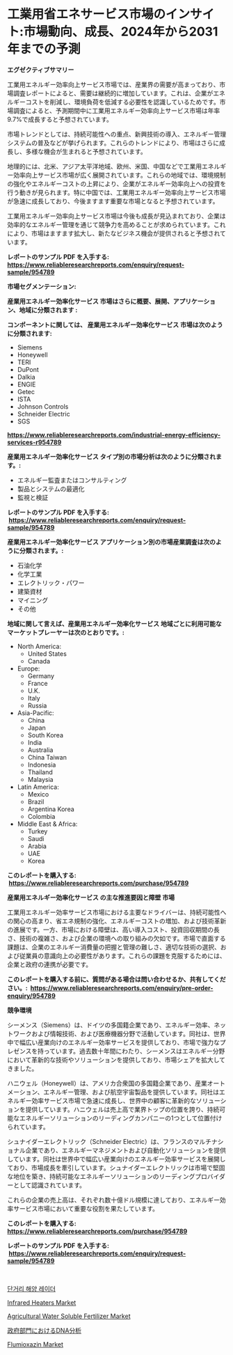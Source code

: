 <p><h1>工業用省エネサービス市場のインサイト:市場動向、成長、2024年から2031年までの予測</h1></p><p><strong>エグゼクティブサマリー</strong></p>
<p><p>工業用エネルギー効率向上サービス市場では、産業界の需要が高まっており、市場調査レポートによると、需要は継続的に増加しています。これは、企業がエネルギーコストを削減し、環境負荷を低減する必要性を認識しているためです。市場調査によると、予測期間中に工業用エネルギー効率向上サービス市場は年率9.7%で成長すると予想されています。</p><p>市場トレンドとしては、持続可能性への重点、新興技術の導入、エネルギー管理システムの普及などが挙げられます。これらのトレンドにより、市場はさらに成長し、多様な機会が生まれると予想されています。</p><p>地理的には、北米、アジア太平洋地域、欧州、米国、中国などで工業用エネルギー効率向上サービス市場が広く展開されています。これらの地域では、環境規制の強化やエネルギーコストの上昇により、企業がエネルギー効率向上への投資を行う動きが見られます。特に中国では、工業用エネルギー効率向上サービス市場が急速に成長しており、今後ますます重要な市場となると予想されています。</p><p>工業用エネルギー効率向上サービス市場は今後も成長が見込まれており、企業は効率的なエネルギー管理を通じて競争力を高めることが求められています。これにより、市場はますます拡大し、新たなビジネス機会が提供されると予想されています。</p></p>
<p><strong>レポートのサンプル PDF を入手する: <a href="https://www.reliableresearchreports.com/enquiry/request-sample/954789">https://www.reliableresearchreports.com/enquiry/request-sample/954789</a></strong></p>
<p><strong>市場セグメンテーション:</strong></p>
<p><strong> 産業用エネルギー効率化サービス 市場はさらに概要、展開、アプリケーション、地域に分類されます :</strong></p>
<p><strong>コンポーネントに関しては、 産業用エネルギー効率化サービス 市場は次のように分類されます: &nbsp;</strong></p>
<p><ul><li>Siemens</li><li>Honeywell</li><li>TERI</li><li>DuPont</li><li>Dalkia</li><li>ENGIE</li><li>Getec</li><li>ISTA</li><li>Johnson Controls</li><li>Schneider Electric</li><li>SGS</li></ul></p>
<p><strong><a href="https://www.reliableresearchreports.com/industrial-energy-efficiency-services-r954789">https://www.reliableresearchreports.com/industrial-energy-efficiency-services-r954789</a></strong></p>
<p><strong> 産業用エネルギー効率化サービス タイプ別の市場分析は次のように分類されます。:</strong></p>
<p><ul><li>エネルギー監査またはコンサルティング</li><li>製品とシステムの最適化</li><li>監視と検証</li></ul></p>
<p><strong>レポートのサンプル PDF を入手する: &nbsp;<a href="https://www.reliableresearchreports.com/enquiry/request-sample/954789">https://www.reliableresearchreports.com/enquiry/request-sample/954789</a></strong></p>
<p><strong> 産業用エネルギー効率化サービス アプリケーション別の市場産業調査は次のように分類されます。:</strong></p>
<p><ul><li>石油化学</li><li>化学工業</li><li>エレクトリック・パワー</li><li>建築資材</li><li>マイニング</li><li>その他</li></ul></p>
<p><strong>地域に関して言えば、産業用エネルギー効率化サービス 地域ごとに利用可能なマーケットプレーヤーは次のとおりです。:</strong></p>
<p><ul>
    <li>
        North America:
        <ul>
            <li>United States</li>
            <li>Canada</li>
        </ul>
    </li>
    <li>
        Europe:
        <ul>
            <li>Germany</li>
            <li>France</li>
            <li>U.K.</li>
            <li>Italy</li>
            <li>Russia</li>
        </ul>
    </li>
    <li>
        Asia-Pacific:
        <ul>
            <li>China</li>
            <li>Japan</li>
            <li>South Korea</li>
            <li>India</li>
            <li>Australia</li>
            <li>China Taiwan</li>
            <li>Indonesia</li>
            <li>Thailand</li>
            <li>Malaysia</li>
        </ul>
    </li>
    <li>
        Latin America:
        <ul>
            <li>Mexico</li>
            <li>Brazil</li>
            <li>Argentina Korea</li>
            <li>Colombia</li>
        </ul>
    </li>
    <li>
        Middle East & Africa:
        <ul>
            <li>Turkey</li>
            <li>Saudi</li>
            <li>Arabia</li>
            <li>UAE</li>
            <li>Korea</li>
        </ul>
    </li>
    </ul></p>
<p><strong>このレポートを購入する: &nbsp;<a href="https://www.reliableresearchreports.com/purchase/954789">https://www.reliableresearchreports.com/purchase/954789</a></strong></p>
<p><strong>産業用エネルギー効率化サービス の主な推進要因と障壁 市場</strong></p>
<p><p>工業用エネルギー効率サービス市場における主要なドライバーは、持続可能性への関心の高まり、省エネ規制の強化、エネルギーコストの増加、および技術革新の進展です。一方、市場における障壁は、高い導入コスト、投資回収期間の長さ、技術の複雑さ、および企業の環境への取り組みの欠如です。市場で直面する課題は、企業のエネルギー消費量の把握と管理の難しさ、適切な技術の選択、および従業員の意識向上の必要性があります。これらの課題を克服するためには、企業と政府の連携が必要です。</p></p>
<p><strong>このレポートを購入する前に、質問がある場合は問い合わせるか、共有してください。:&nbsp; <a href="https://www.reliableresearchreports.com/enquiry/pre-order-enquiry/954789">https://www.reliableresearchreports.com/enquiry/pre-order-enquiry/954789</a></strong></p>
<p><strong>競争環境</strong></p>
<p><p>シーメンス（Siemens）は、ドイツの多国籍企業であり、エネルギー効率、ネットワークおよび情報技術、および医療機器分野で活動しています。同社は、世界中で幅広い産業向けのエネルギー効率サービスを提供しており、市場で強力なプレゼンスを持っています。過去数十年間にわたり、シーメンスはエネルギー分野において革新的な技術やソリューションを提供しており、市場シェアを拡大してきました。</p><p>ハニウェル（Honeywell）は、アメリカ合衆国の多国籍企業であり、産業オートメーション、エネルギー管理、および航空宇宙製品を提供しています。同社はエネルギー効率サービス市場で急速に成長し、世界中の顧客に革新的なソリューションを提供しています。ハニウェルは売上高で業界トップの位置を誇り、持続可能なエネルギーソリューションのリーディングカンパニーの1つとして位置付けられています。</p><p>シュナイダーエレクトリック（Schneider Electric）は、フランスのマルチナショナル企業であり、エネルギーマネジメントおよび自動化ソリューションを提供しています。同社は世界中で幅広い産業向けのエネルギー効率サービスを展開しており、市場成長を牽引しています。シュナイダーエレクトリックは市場で堅固な地位を築き、持続可能なエネルギーソリューションのリーディングプロバイダーとして認識されています。</p><p>これらの企業の売上高は、それぞれ数十億ドル規模に達しており、エネルギー効率サービス市場において重要な役割を果たしています。</p></p>
<p><strong>このレポートを購入する: &nbsp; <a href="https://www.reliableresearchreports.com/purchase/954789">https://www.reliableresearchreports.com/purchase/954789</a></strong></p>
<p><strong>レポートのサンプル PDF を入手する: &nbsp;<a href="https://www.reliableresearchreports.com/enquiry/request-sample/954789">https://www.reliableresearchreports.com/enquiry/request-sample/954789</a></strong><strong></strong></p>
<p>&nbsp;</p>
<p><p><a href="https://medium.com/@stanleylyittle554467/2024%EB%85%84%EB%B6%80%ED%84%B0-2031%EB%85%84%EA%B9%8C%EC%A7%80-%EC%98%88%EC%B8%A1%EB%90%9C-%EC%A7%A7%EC%9D%80-%EB%B2%94%EC%9C%84-%ED%95%B4%EC%96%91-%EB%A0%88%EC%9D%B4%EB%8D%94-%EC%8B%9C%EC%9E%A5-%EB%8F%99%ED%96%A5-%EB%B0%8F-%EC%8B%9C%EC%9E%A5-%EB%B6%84%EC%84%9D-f1d651814ff1">단거리 해양 레이더</a></p><p><a href="https://www.linkedin.com/pulse/infrared-heatersnbspmarket-focuses-market-share-size-projected-ynsre?trackingId=ydCVkDkqU02H%2FGfPZGypJw%3D%3D">Infrared Heaters Market</a></p><p><a href="https://github.com/marthawweekle/Market-Research-Report-List-1/blob/main/agricultural-water-soluble-fertilizer-market.md">Agricultural Water Soluble Fertilizer Market</a></p><p><a href="https://github.com/schmahlson/Market-Research-Report-List-1/blob/main/509101884149.md">政府部門におけるDNA分析</a></p><p><a href="https://www.linkedin.com/pulse/flumioxazin-market-size-share-amp-trends-analysis-report-5qvje?trackingId=9e%2F6c7cnc%2FmDZxwwqep6VQ%3D%3D">Flumioxazin Market</a></p></p>